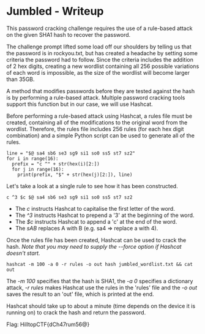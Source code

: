 # Jumbled - Writeup

This password cracking challenge requires the use of a rule-based attack on the given SHA1 hash to recover the password.

The challenge prompt lifted some load off our shoulders by telling us that the password is in rockyou.txt, but has created a headache by setting some criteria the password had to follow.
Since the criteria includes the addition of 2 hex digits, creating a new wordlist containing all 256 possible variations of each word is impossible, as the size of the wordlist will become larger than 35GB.

A method that modifies passwords before they are tested against the hash is by performing a rule-based attack.
Multiple password cracking tools support this function but in our case, we will use Hashcat.

Before performing a rule-based attack using Hashcat, a rules file must be created, containing all of the modifications to the original word from the wordlist.
Therefore, the rules file includes 256 rules (for each hex digit combination) and a simple Python script can be used to generate all of the rules.

```
line = "$@ sa4 sb6 se3 sg9 si1 so0 ss5 st7 sz2"
for i in range(16):
  prefix = "c ^" + str(hex(i)[2:])
  for j in range(16):
    print(prefix, "$" + str(hex(j)[2:]), line)
```

Let's take a look at a single rule to see how it has been constructed.

`c ^3 $c $@ sa4 sb6 se3 sg9 si1 so0 ss5 st7 sz2`

  - The *c* instructs Hashcat to capitalise the first letter of the word.
  - The *^3* instructs Hashcat to prepend a '3' at the beginning of the word.
  - The *$c* instructs Hashcat to append a 'c' at the end of the word.
  - The *sAB* replaces A with B (e.g. sa4 => replace a with 4).
  
Once the rules file has been created, Hashcat can be used to crack the hash.
*Note that you may need to supply the --force option if Hashcat doesn't start.*

`hashcat -m 100 -a 0 -r rules -o out hash jumbled_wordlist.txt && cat out`

The *-m 100* specifies that the hash is SHA1, the *-a 0* specifies a dictionary attack, *-r rules* makes Hashcat use the rules in the 'rules' file and the *-o out* saves the result to an 'out' file, which is printed at the end.

Hashcat should take up to about a minute (time depends on the device it is running on) to crack the hash and return the password.

Flag: HilltopCTF{dCh47rum56@}
